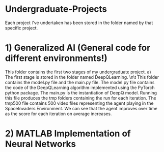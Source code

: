 # Undergraduate-Projects
Each project I've undertaken has been stored in the folder named by that specific project.

# 1) Generalized AI (General code for different environments!)
   This folder contains the first two stages of my undergraduate project.
             a) The first stage is stored in the folder named DeepQLearning.
             \n\t This folder contains the model.py file and the main.py file. The model.py file contains the code of the DeepQLearning algorithm implemented using the PyTorch python package.
                        The main.py is the instantiation of DeepQ model. Running this file produces the tmp folders containing the run for each iteration. The tmp500 file contains 500 video files representing the agent playing in the SpaceInvaders Environment. We can see that the agent improves over time as the score for each iteration on average increases. 

# 2) MATLAB Implementation of Neural Networks

